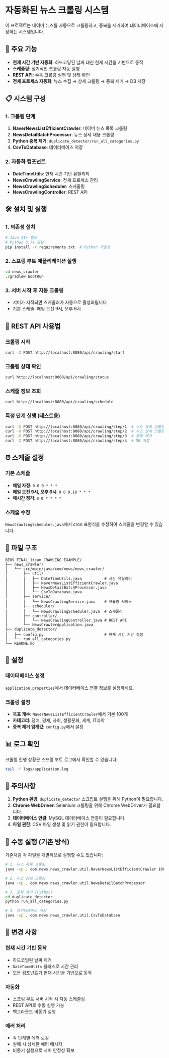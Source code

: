 # 자동화된 뉴스 크롤링 시스템

이 프로젝트는 네이버 뉴스를 자동으로 크롤링하고, 중복을 제거하여 데이터베이스에 저장하는 시스템입니다.

## 🚀 주요 기능

- **현재 시간 기반 자동화**: 하드코딩된 날짜 대신 현재 시간을 기반으로 동작
- **스케줄링**: 정기적인 크롤링 자동 실행
- **REST API**: 수동 크롤링 실행 및 상태 확인
- **전체 프로세스 자동화**: 뉴스 수집 → 상세 크롤링 → 중복 제거 → DB 저장

## 📋 시스템 구성

### 1. 크롤링 단계

1. **NaverNewsListEfficientCrawler**: 네이버 뉴스 목록 크롤링
2. **NewsDetailBatchProcessor**: 뉴스 상세 내용 크롤링
3. **Python 중복 제거**: `duplicate_detector/run_all_categories.py`
4. **CsvToDatabase**: 데이터베이스 저장

### 2. 자동화 컴포넌트

- **DateTimeUtils**: 현재 시간 기반 유틸리티
- **NewsCrawlingService**: 전체 프로세스 관리
- **NewsCrawlingScheduler**: 스케줄링
- **NewsCrawlingController**: REST API

## 🛠️ 설치 및 실행

### 1. 의존성 설치

```bash
# Java 11+ 필요
# Python 3.7+ 필요
pip install -r requirements.txt  # Python 의존성
```

### 2. 스프링 부트 애플리케이션 실행

```bash
cd news_crawler
./gradlew bootRun
```

### 3. 서버 시작 후 자동 크롤링

- 서버가 시작되면 스케줄러가 자동으로 활성화됩니다
- 기본 스케줄: 매일 오전 9시, 오후 6시

## 📡 REST API 사용법

### 크롤링 시작

```bash
curl -X POST http://localhost:8080/api/crawling/start
```

### 크롤링 상태 확인

```bash
curl http://localhost:8080/api/crawling/status
```

### 스케줄 정보 조회

```bash
curl http://localhost:8080/api/crawling/schedule
```

### 특정 단계 실행 (테스트용)

```bash
curl -X POST http://localhost:8080/api/crawling/step/1  # 뉴스 목록 크롤링
curl -X POST http://localhost:8080/api/crawling/step/2  # 뉴스 상세 크롤링
curl -X POST http://localhost:8080/api/crawling/step/3  # 중복 제거
curl -X POST http://localhost:8080/api/crawling/step/4  # DB 저장
```

## ⏰ 스케줄 설정

### 기본 스케줄

- **매일 자정**: `0 0 0 * * *`
- **매일 오전 9시, 오후 6시**: `0 0 9,18 * * *`
- **매시간 정각**: `0 0 * * * *`

### 스케줄 수정

`NewsCrawlingScheduler.java`에서 cron 표현식을 수정하여 스케줄을 변경할 수 있습니다.

## 📁 파일 구조

```
BE09_FINAL_1team_CRAWLING_EXAMPLE/
├── news_crawler/
│   └── src/main/java/com/news/news_crawler/
│       ├── util/
│       │   ├── DateTimeUtils.java          # 시간 유틸리티
│       │   ├── NaverNewsListEfficientCrawler.java
│       │   ├── NewsDetailBatchProcessor.java
│       │   └── CsvToDatabase.java
│       ├── service/
│       │   └── NewsCrawlingService.java    # 크롤링 서비스
│       ├── scheduler/
│       │   └── NewsCrawlingScheduler.java  # 스케줄러
│       ├── controller/
│       │   └── NewsCrawlingController.java # REST API
│       └── NewsCrawlerApplication.java
├── duplicate_detector/
│   ├── config.py                           # 현재 시간 기반 설정
│   └── run_all_categories.py
└── README.md
```

## 🔧 설정

### 데이터베이스 설정

`application.properties`에서 데이터베이스 연결 정보를 설정하세요.

### 크롤링 설정

- **목표 개수**: `NaverNewsListEfficientCrawler`에서 기본 100개
- **카테고리**: 정치, 경제, 사회, 생활문화, 세계, IT과학
- **중복 제거 임계값**: `config.py`에서 설정

## 📊 로그 확인

크롤링 진행 상황은 스프링 부트 로그에서 확인할 수 있습니다:

```bash
tail -f logs/application.log
```

## 🚨 주의사항

1. **Python 환경**: `duplicate_detector` 스크립트 실행을 위해 Python이 필요합니다.
2. **Chrome WebDriver**: Selenium 크롤링을 위해 Chrome WebDriver가 필요합니다.
3. **데이터베이스 연결**: MySQL 데이터베이스 연결이 필요합니다.
4. **파일 권한**: CSV 파일 생성 및 읽기 권한이 필요합니다.

## 🔄 수동 실행 (기존 방식)

기존처럼 각 파일을 개별적으로 실행할 수도 있습니다:

```bash
# 1. 뉴스 목록 크롤링
java -cp . com.news.news_crawler.util.NaverNewsListEfficientCrawler 100

# 2. 뉴스 상세 크롤링
java -cp . com.news.news_crawler.util.NewsDetailBatchProcessor

# 3. 중복 제거 (Python)
cd duplicate_detector
python run_all_categories.py

# 4. 데이터베이스 저장
java -cp . com.news.news_crawler.util.CsvToDatabase
```

## 📝 변경 사항

### 현재 시간 기반 동작

- 하드코딩된 날짜 제거
- `DateTimeUtils` 클래스로 시간 관리
- 모든 컴포넌트가 현재 시간을 기반으로 동작

### 자동화

- 스프링 부트 서버 시작 시 자동 스케줄링
- REST API로 수동 실행 가능
- 백그라운드 비동기 실행

### 에러 처리

- 각 단계별 에러 로깅
- 실패 시 상세한 에러 메시지
- 비동기 실행으로 서버 안정성 확보
